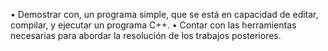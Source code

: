 • Demostrar con, un programa simple, que se está en capacidad de editar,
compilar, y ejecutar un programa C++.
• Contar con las herramientas necesarias para abordar la resolución de los
trabajos posteriores.